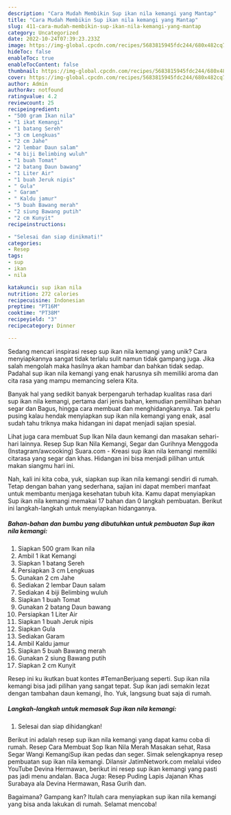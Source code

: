```yaml
---
description: "Cara Mudah Membikin Sup ikan nila kemangi yang Mantap"
title: "Cara Mudah Membikin Sup ikan nila kemangi yang Mantap"
slug: 411-cara-mudah-membikin-sup-ikan-nila-kemangi-yang-mantap
category: Uncategorized
date: 2022-10-24T07:39:23.233Z
image: https://img-global.cpcdn.com/recipes/5683815945fdc244/680x482cq70/sup-ikan-nila-kemangi-foto-resep-utama.jpg
hideToc: false
enableToc: true
enableTocContent: false
thumbnail: https://img-global.cpcdn.com/recipes/5683815945fdc244/680x482cq70/sup-ikan-nila-kemangi-foto-resep-utama.jpg
cover: https://img-global.cpcdn.com/recipes/5683815945fdc244/680x482cq70/sup-ikan-nila-kemangi-foto-resep-utama.jpg
author: Admin
authorAv: notfound
ratingvalue: 4.2
reviewcount: 25
recipeingredient:
- "500 gram Ikan nila"
- "1 ikat Kemangi"
- "1 batang Sereh"
- "3 cm Lengkuas"
- "2 cm Jahe"
- "2 lembar Daun salam"
- "4 biji Belimbing wuluh"
- "1 buah Tomat"
- "2 batang Daun bawang"
- "1 Liter Air"
- "1 buah Jeruk nipis"
- " Gula"
- " Garam"
- " Kaldu jamur"
- "5 buah Bawang merah"
- "2 siung Bawang putih"
- "2 cm Kunyit"
recipeinstructions:

- "Selesai dan siap dinikmati!"
categories:
- Resep
tags:
- sup
- ikan
- nila

katakunci: sup ikan nila 
nutrition: 272 calories
recipecuisine: Indonesian
preptime: "PT16M"
cooktime: "PT38M"
recipeyield: "3"
recipecategory: Dinner

---
```





Sedang mencari inspirasi resep sup ikan nila kemangi yang unik? Cara menyiapkannya sangat tidak terlalu sulit namun tidak gampang juga. Jika salah mengolah maka hasilnya akan hambar dan bahkan tidak sedap. Padahal sup ikan nila kemangi yang enak harusnya sih memiliki aroma dan cita rasa yang mampu memancing selera Kita.





Banyak hal yang sedikit banyak berpengaruh terhadap kualitas rasa dari sup ikan nila kemangi, pertama dari jenis bahan, kemudian pemilihan bahan segar dan Bagus, hingga cara membuat dan menghidangkannya. Tak perlu pusing kalau hendak menyiapkan sup ikan nila kemangi yang enak,      asal sudah tahu triknya maka hidangan ini dapat menjadi sajian spesial.














Lihat juga cara membuat Sup Ikan Nila daun kemangi dan masakan sehari-hari lainnya. Resep Sup Ikan Nila Kemangi, Segar dan Gurihnya Menggoda (Instagram/awcooking) Suara.com - Kreasi sup ikan nila kemangi memiliki citarasa yang segar dan khas. Hidangan ini bisa menjadi pilihan untuk makan siangmu hari ini.






Nah, kali ini kita coba, yuk, siapkan sup ikan nila kemangi sendiri di rumah. Tetap dengan bahan yang sederhana, sajian ini dapat memberi manfaat untuk membantu menjaga kesehatan tubuh kita. Kamu dapat menyiapkan Sup ikan nila kemangi memakai 17 bahan dan 0 langkah pembuatan. Berikut ini langkah-langkah untuk menyiapkan hidangannya.

<!--inarticleads1-->

##### Bahan-bahan dan bumbu yang dibutuhkan untuk pembuatan Sup ikan nila kemangi:

1. Siapkan 500 gram Ikan nila
1. Ambil 1 ikat Kemangi
1. Siapkan 1 batang Sereh
1. Persiapkan 3 cm Lengkuas
1. Gunakan 2 cm Jahe
1. Sediakan 2 lembar Daun salam
1. Sediakan 4 biji Belimbing wuluh
1. Siapkan 1 buah Tomat
1. Gunakan 2 batang Daun bawang
1. Persiapkan 1 Liter Air
1. Siapkan 1 buah Jeruk nipis
1. Siapkan  Gula
1. Sediakan  Garam
1. Ambil  Kaldu jamur
1. Siapkan 5 buah Bawang merah
1. Gunakan 2 siung Bawang putih
1. Siapkan 2 cm Kunyit


Resep ini ku ikutkan buat kontes #TemanBerjuang seperti. Sup ikan nila kemangi bisa jadi pilihan yang sangat tepat. Sup ikan jadi semakin lezat dengan tambahan daun kemangi, lho. Yuk, langsung buat saja di rumah. 

<!--inarticleads2-->

##### Langkah-langkah untuk memasak Sup ikan nila kemangi:


1. Selesai dan siap dihidangkan!

Berikut ini adalah resep sup ikan nila kemangi yang dapat kamu coba di rumah. Resep Cara Membuat Sop Ikan Nila Merah Masakan sehat, Rasa Segar Wangi KemangiSup ikan pedas dan seger. Simak selengkapnya resep pembuatan sup ikan nila kemangi. Dilansir JatimNetwork.com melalui video YouTube Devina Hermawan, berikut ini resep sup ikan kemangi yang pasti pas jadi menu andalan. Baca Juga: Resep Puding Lapis Jajanan Khas Surabaya ala Devina Hermawan, Rasa Gurih dan. 

Bagaimana? Gampang kan? Itulah cara menyiapkan sup ikan nila kemangi yang bisa anda lakukan di rumah. Selamat mencoba!
